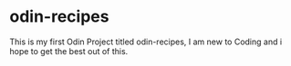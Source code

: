 # odin-recipes
This is my first Odin Project titled odin-recipes, I am new to Coding and i hope to get the best out of this.